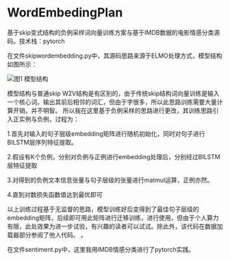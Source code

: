 # WordEmbedingPlan
基于skip变式结构的负例采样词向量训练方案与基于IMDB数据的电影情感分类源码。技术栈：pytorch

在文件skipwordembedding.py中，其源码思路来源于ELMO处理方式，模型结构如图所示：

![图1 模型结构](https://upload-images.jianshu.io/upload_images/10738320-a8c8ad683b464e9d.png?imageMogr2/auto-orient/strip%7CimageView2/2/w/569/format/webp)

模型结构与普通skip W2V结构是有区别的，由于传统skip结构词向量训练是输入一个核心词，输出其前后相邻的词汇，但由于字很多，所以此思路训练需要大量计算开销，并不明智。
所以我在这里基于负例采样的思路进行更改，其训练思路引入正实例与负例，过程为：

1.首先对输入的句子层级embedding矩阵进行随机初始化，同时对句子进行BILSTM层序列特征提取。

2.假设有K个负例，分别对负例与正例进行embedding处理后，分别经过BILSTM层特征提取

3.对得到的负例文本信息张量与句子层级的张量进行matmul运算，正例亦然。

4.直到对数损失函数值达到最优即可

以上训练过程基于无监督的思路，模型训练好后变得到了最佳句子层级的embedding矩阵，后续即可用此矩阵进行迁移训练，进行使用，但由于个人算力有限，此处效果为进一步试验，有兴趣的读者可以试试。除此外，该代码在数据加载器部分参阅了他人代码。
。

在文件sentiment.py中，这里我用IMDB情感分类进行了pytorch实践。

